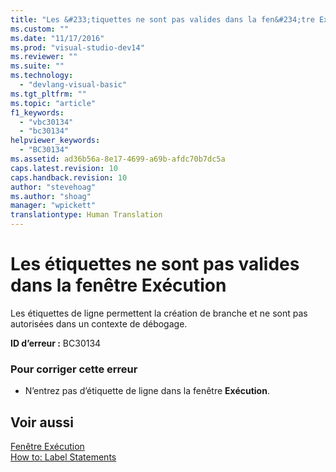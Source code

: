 ```yaml
---
title: "Les &#233;tiquettes ne sont pas valides dans la fen&#234;tre Ex&#233;cution | Microsoft Docs"
ms.custom: ""
ms.date: "11/17/2016"
ms.prod: "visual-studio-dev14"
ms.reviewer: ""
ms.suite: ""
ms.technology: 
  - "devlang-visual-basic"
ms.tgt_pltfrm: ""
ms.topic: "article"
f1_keywords: 
  - "vbc30134"
  - "bc30134"
helpviewer_keywords: 
  - "BC30134"
ms.assetid: ad36b56a-8e17-4699-a69b-afdc70b7dc5a
caps.latest.revision: 10
caps.handback.revision: 10
author: "stevehoag"
ms.author: "shoag"
manager: "wpickett"
translationtype: Human Translation
---
```

# Les &#233;tiquettes ne sont pas valides dans la fen&#234;tre Ex&#233;cution
Les étiquettes de ligne permettent la création de branche et ne sont pas autorisées dans un contexte de débogage.  
  
 **ID d’erreur :** BC30134  
  
### Pour corriger cette erreur  
  
-   N’entrez pas d’étiquette de ligne dans la fenêtre **Exécution**.  
  
## Voir aussi  
 [Fenêtre Exécution](/visual-studio/ide/reference/immediate-window)   
 [How to: Label Statements](../../visual-basic/programming-guide/program-structure/how-to-label-statements.md)